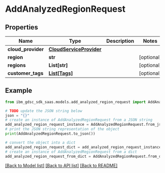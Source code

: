 # AddAnalyzedRegionRequest


## Properties

Name | Type | Description | Notes
------------ | ------------- | ------------- | -------------
**cloud_provider** | [**CloudServiceProvider**](CloudServiceProvider.md) |  | 
**region** | **str** |  | [optional] 
**regions** | **List[str]** |  | [optional] 
**customer_tags** | [**List[Tags]**](Tags.md) |  | [optional] 

## Example

```python
from ibm_gdsc_sdk_saas.models.add_analyzed_region_request import AddAnalyzedRegionRequest

# TODO update the JSON string below
json = "{}"
# create an instance of AddAnalyzedRegionRequest from a JSON string
add_analyzed_region_request_instance = AddAnalyzedRegionRequest.from_json(json)
# print the JSON string representation of the object
print(AddAnalyzedRegionRequest.to_json())

# convert the object into a dict
add_analyzed_region_request_dict = add_analyzed_region_request_instance.to_dict()
# create an instance of AddAnalyzedRegionRequest from a dict
add_analyzed_region_request_from_dict = AddAnalyzedRegionRequest.from_dict(add_analyzed_region_request_dict)
```
[[Back to Model list]](../README.md#documentation-for-models) [[Back to API list]](../README.md#documentation-for-api-endpoints) [[Back to README]](../README.md)


